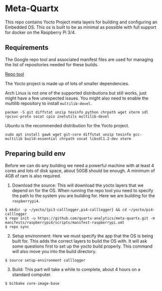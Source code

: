 # Meta-Quartx
This repo contains Yocto Project meta layers for building and configuring an Embedded OS.
This os is built to be as minimal as possible with full support for docker on the Raspberry Pi 3/4.


## Requirements
The Google repo tool and associated manifest files are used for managing the
list of repositories needed for these builds.

[Repo tool](https://gerrit.googlesource.com/git-repo/)

The Yocto project is made up of lots of smaller dependencies.

Arch Linux is not one of the supported distributions but still works, just might have a few unexpected issues.
You might also need to enable the multilib repository to install `multilib-devel`.
```shell
pacman -S git diffstat unzip texinfo python chrpath wget xterm sdl rpcsvc-proto socat cpio inetutils multilib-devel
```

Ubuntu is the recommended distribution for the Yocto project.
```shell
sudo apt install gawk wget git-core diffstat unzip texinfo gcc-multilib build-essential chrpath socat libsdl1.2-dev xterm
```


## Preparing build env
Before we can do any building we need a powerful machine with at least 4 cores and lots of disk space,
about 50GB should be enough. A minimum of 4GB of ram is also required.

1. Download the source:
This will download the yocto layers that we depend on for the OS.
When running the repo tool you need to specify the path to the system you are building for.
Here we are building for the ``raspberrypi4``.
```shell
$ mkdir -p ~/yocto/{pi3-calllogger,pi4-calllogger} && cd ~/yocto/pi4-calllogger
$ repo init -u https://github.com/quartx-analytics/meta-quartx.git -m manifests/raspberrypi4/scripts/manifest-raspberrypi.xml
$ repo sync
```

2. Setup environment:
Here we must specify the app that the OS is being built for. This adds the correct layers to build the OS with.
It will ask some questions first to set up the yocto build properly. This command will also move you into the build directory.
```shell
$ source setup-environment calllogger
```

3. Build:
This part will take a while to complete, about 4 hours on a standard computer.
```shell
$ bitbake core-image-base
```

